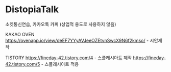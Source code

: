 # DistopiaTalk
소켓통신연습, 카카오톡 카피 (상업적 용도로 사용하지 않음)

KAKAO OVEN
https://ovenapp.io/view/deEF7YYyAVJeeOZEtvnSwcX9N6f2kmso/ - 시안제작

TISTORY
https://fineday-42.tistory.com/4 - 스플래시아트 제작
https://fineday-42.tistory.com/5 - 스플래시아트 적용
